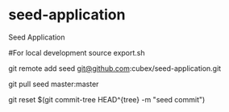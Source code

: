 # seed-application
Seed Application

#For local development
source export.sh


git remote add seed git@github.com:cubex/seed-application.git

git pull seed master:master

git reset $(git commit-tree HEAD^{tree} -m "seed commit")
